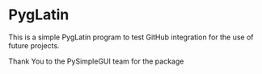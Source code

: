 # PygLatin
This is a simple PygLatin program to test GitHub integration for the use of future projects.

Thank You to the PySimpleGUI team for the package
